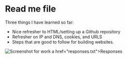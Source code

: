 <h1>Read me file</h1>
Three things I have learned so far:
<ul>
<li>Nice refresher to HTML/setting up a Github repository</li>
<li>Refresher on IP and DNS, cookies, and URLS</li>
<li>Steps that are good to follow for building websites.</li>
</ul>

<img src="/images/screenshot.png" alt="Screenshot for work">
a href="responses.txt">Responses</a>